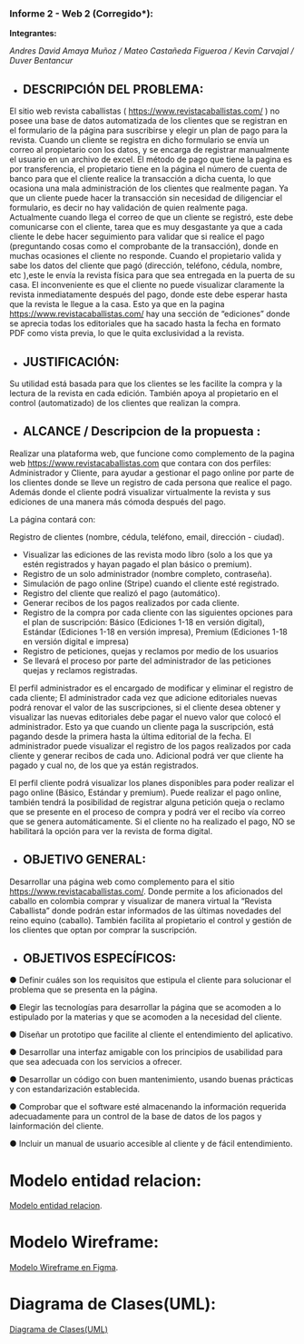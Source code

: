 ### Informe 2 - Web 2 (Corregido*):

**Integrantes:**

*Andres David Amaya Muñoz / Mateo Castañeda Figueroa / Kevin Carvajal / Duver Bentancur*


* ## DESCRIPCIÓN DEL PROBLEMA:

El sitio web revista caballistas ( https://www.revistacaballistas.com/ ) no posee una
base de datos automatizada de los clientes que se registran en el formulario de la
página para suscribirse y elegir un plan de pago para la revista. Cuando un cliente se
registra en dicho formulario se envía un correo al propietario con los datos, y se
encarga de registrar manualmente el usuario en un archivo de excel.
El método de pago que tiene la pagina es por transferencia, el propietario tiene en la
página el número de cuenta de banco para que el cliente realice la transacción a dicha
cuenta, lo que ocasiona una mala administración de los clientes que realmente pagan.
Ya que un cliente puede hacer la transacción sin necesidad de diligenciar el formulario,
es decir no hay validación de quien realmente paga.
Actualmente cuando llega el correo de que un cliente se registró, este debe
comunicarse con el cliente, tarea que es muy desgastante ya que a cada cliente le
debe hacer seguimiento para validar que si realice el pago (preguntando cosas como
el comprobante de la transacción), donde en muchas ocasiones el cliente no responde.
Cuando el propietario valida y sabe los datos del cliente que pagó (dirección, teléfono,
cédula, nombre, etc ),este le envía la revista física para que sea entregada en la puerta
de su casa. El inconveniente es que el cliente no puede visualizar claramente la revista
inmediatamente después del pago, donde este debe esperar hasta que la revista le
llegue a la casa.
Esto ya que en la pagina https://www.revistacaballistas.com/ hay una sección
de “ediciones” donde se aprecia todas los editoriales que ha sacado hasta la fecha en
formato PDF como vista previa, lo que le quita exclusividad a la revista.


* ## JUSTIFICACIÓN:


Su utilidad está basada para que los clientes se les facilite la compra y la lectura de la revista en cada edición. 
También apoya al propietario en el control (automatizado) de los clientes que realizan la compra.


* ## ALCANCE / Descripcion de la propuesta :

Realizar una plataforma web, que funcione como complemento de la pagina web https://www.revistacaballistas.com 
que contara con dos perfiles: Administrador y Cliente, para ayudar a gestionar el pago online por parte de los 
clientes donde se lleve un registro de cada persona que realice el pago. 
Además donde el cliente podrá visualizar virtualmente la revista y sus ediciones de una manera más cómoda después
del pago.

La página contará con:

 Registro de clientes (nombre, cédula, teléfono, email, dirección - ciudad).
- Visualizar las ediciones de las revista modo libro (solo a los que ya estén registrados y hayan pagado el plan básico o premium).
- Registro de un solo administrador (nombre completo, contraseña).
- Simulación de pago online (Stripe) cuando el cliente esté registrado.
- Registro del cliente que realizó el pago (automático).
- Generar recibos de los pagos realizados por cada cliente.
- Registro de la compra por cada cliente con las siguientes opciones para el plan
de suscripción: Básico (Ediciones 1-18 en versión digital), Estándar (Ediciones
1-18 en versión impresa), Premium (Ediciones 1-18 en versión digital e
impresa)
- Registro de peticiones, quejas y reclamos por medio de los usuarios
- Se llevará el proceso por parte del administrador de las peticiones quejas y
reclamos registradas.

El perfil administrador es el encargado de modificar y eliminar el registro de cada
cliente; El administrador cada vez que adicione editoriales nuevas podrá renovar el
valor de las suscripciones, si el cliente desea obtener y visualizar las nuevas
editoriales debe pagar el nuevo valor que colocó el administrador. Esto ya que cuando
un cliente paga la suscripción, está pagando desde la primera hasta la última editorial
de la fecha. El administrador puede visualizar el registro de los pagos realizados por
cada cliente y generar recibos de cada uno. Adicional podrá ver que cliente ha pagado
y cual no, de los que ya están registrados.

El perfil cliente podrá visualizar los planes disponibles para poder realizar el pago
online (Básico, Estándar y premium). Puede realizar el pago online, también tendrá la
posibilidad de registrar alguna petición queja o reclamo que se presente en el proceso
de compra y podrá ver el recibo vía correo que se genera automáticamente. Si el
cliente no ha realizado el pago, NO se habilitará la opción para ver la revista de forma
digital.


* ## OBJETIVO GENERAL:

Desarrollar una página web como complemento para el sitio https://www.revistacaballistas.com/.
Donde permite a los aficionados del caballo en colombia comprar y visualizar de
manera virtual la “Revista Caballista” donde podrán estar informados de las últimas
novedades del reino equino (caballo). También facilita al propietario el control y gestión de los clientes que optan por comprar
la suscripción.

* ## OBJETIVOS ESPECÍFICOS:

● Definir cuáles son los requisitos que estipula el cliente para solucionar el problema que se presenta en la página.

● Elegir las tecnologías para desarrollar la página que se acomoden a lo estipulado por la materias y que se acomoden a la 
necesidad del cliente.

● Diseñar un prototipo que facilite al cliente el entendimiento del aplicativo.

● Desarrollar una interfaz amigable con los principios de usabilidad para que sea adecuada con los servicios a ofrecer.

● Desarrollar un código con buen mantenimiento, usando buenas prácticas y con estandarización establecida.

● Comprobar que el software esté almacenando la información requerida adecuadamente para un control de la base de datos de 
los pagos y lainformación del cliente.

● Incluir un manual de usuario accesible al cliente y de fácil entendimiento.



# Modelo entidad relacion:

[Modelo entidad relacion](https://raw.githubusercontent.com/Andres2020-CESW2/CESW2/informe_dos/Modelo_ER.PNG).

# Modelo Wireframe:

[Modelo Wireframe en Figma](https://www.figma.com/file/o6kKWvFzo36c6IBNFLV6uS/REVISTA-CABALLISTAS---PROTOTIPO?node-id=0%3A1).

# Diagrama de Clases(UML):

[Diagrama de Clases(UML)](https://raw.githubusercontent.com/Andres2020-CESW2/CESW2/informe_dos/Diagrama_UML.png)

